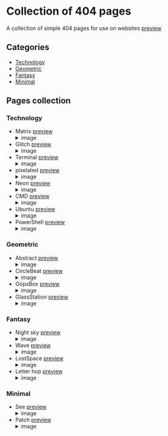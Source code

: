 # Collection of 404 pages
A collection of simple 404 pages for use on websites
[preview](https://mjavadh.github.io/Collection-of-404-pages/)

## Categories

- [Technology](#technology)
- [Geometric](#geometric)
- [Fantasy](#fantasy)
- [Minimal](#minimal)

## Pages collection

### Technology 
- Matrix [preview](https://mjavadh.github.io/Collection-of-404-pages/Technology/Matrix/index.html)
      <details>
      <summary>image</summary>
      <img src="https://github.com/MjavadH/Collection-of-404-pages/blob/master/Technology/Matrix/Image.png">
      </details>
- Glitch [preview](https://mjavadh.github.io/Collection-of-404-pages/Technology/Glitch/index.html)
      <details>
      <summary>image</summary>
      <img src="https://github.com/MjavadH/Collection-of-404-pages/blob/master/Technology/Glitch/Image.png">
      </details>
- Terminal [preview](https://mjavadh.github.io/Collection-of-404-pages/Technology/Terminal/index.html)
      <details>
      <summary>image</summary>
      <img src="https://github.com/MjavadH/Collection-of-404-pages/blob/master/Technology/Terminal/Image.png">
      </details>
- pixelated [preview](https://mjavadh.github.io/Collection-of-404-pages/Technology/pixelated/index.html)
      <details>
      <summary>image</summary>
      <img src="https://github.com/MjavadH/Collection-of-404-pages/blob/master/Technology/pixelated/Image.png">
      </details>
- Neon [preview](https://mjavadh.github.io/Collection-of-404-pages/Technology/Neon/index.html)
      <details>
      <summary>image</summary>
      <img src="https://github.com/MjavadH/Collection-of-404-pages/blob/master/Technology/Neon/Image.png">
      </details>
- CMD [preview](https://mjavadh.github.io/Collection-of-404-pages/Technology/CMD/index.html)
      <details>
      <summary>image</summary>
      <img src="https://github.com/MjavadH/Collection-of-404-pages/blob/master/Technology/CMD/Image.png">
      </details>
- Ubuntu [preview](https://mjavadh.github.io/Collection-of-404-pages/Technology/Ubuntu/index.html)
      <details>
      <summary>image</summary>
      <img src="https://github.com/MjavadH/Collection-of-404-pages/blob/master/Technology/Ubuntu/Image.png">
      </details>
- PowerShell [preview](https://mjavadh.github.io/Collection-of-404-pages/Technology/PowerShell/index.html)
      <details>
      <summary>image</summary>
      <img src="https://github.com/MjavadH/Collection-of-404-pages/blob/master/Technology/PowerShell/Image.png">
      </details>
    
### Geometric
- Abstract [preview](https://mjavadh.github.io/Collection-of-404-pages/Geometric/Abstract/index.html)
      <details>
      <summary>image</summary>
      <img src="https://github.com/MjavadH/Collection-of-404-pages/blob/master/Geometric/Abstract/Image.png">
      </details>
- CircleBeat [preview](https://mjavadh.github.io/Collection-of-404-pages/Geometric/CircleBeat/index.html)
      <details>
      <summary>image</summary>
      <img src="https://github.com/MjavadH/Collection-of-404-pages/blob/master/Geometric/CircleBeat/Image.png">
      </details>
- OopsBox [preview](https://mjavadh.github.io/Collection-of-404-pages/Geometric/OopsBox/index.html)
      <details>
      <summary>image</summary>
      <img src="https://github.com/MjavadH/Collection-of-404-pages/blob/master/Geometric/OopsBox/Image.png">
      </details>
- GlassStation [preview](https://mjavadh.github.io/Collection-of-404-pages/Geometric/GlassStation/index.html)
      <details>
      <summary>image</summary>
      <img src="https://github.com/MjavadH/Collection-of-404-pages/blob/master/Geometric/GlassStation/Image.png">
      </details>

### Fantasy 
- Night sky [preview](https://mjavadh.github.io/Collection-of-404-pages/Fantasy/Night%20sky/index.html)
      <details>
      <summary>image</summary>
      <img src="https://github.com/MjavadH/Collection-of-404-pages/blob/master/Fantasy/Night%20sky/Image.png">
      </details>
- Wave [preview](https://mjavadh.github.io/Collection-of-404-pages/Fantasy/Wave/index.html)
      <details>
      <summary>image</summary>
      <img src="https://github.com/MjavadH/Collection-of-404-pages/blob/master/Fantasy/Wave/Image.png">
      </details>
- LostSpace [preview](https://mjavadh.github.io/Collection-of-404-pages/Fantasy/LostSpace/index.html)
      <details>
      <summary>image</summary>
      <img src="https://github.com/MjavadH/Collection-of-404-pages/blob/master/Fantasy/LostSpace/Image.png">
      </details>
- Letter hop [preview](https://mjavadh.github.io/Collection-of-404-pages/Fantasy/Letters%20hop/index.html)
      <details>
      <summary>image</summary>
      <img src="https://github.com/MjavadH/Collection-of-404-pages/blob/master/Fantasy/Letters%20hop/Image.png">
      </details>

### Minimal
- See [preview](https://mjavadh.github.io/Collection-of-404-pages/Minimal/See/index.html)
      <details>
      <summary>image</summary>
      <img src="https://github.com/MjavadH/Collection-of-404-pages/blob/master/Minimal/See/Image.png">
      </details>
- Patch [preview](https://mjavadh.github.io/Collection-of-404-pages/Minimal/Patch/index.html)
      <details>
      <summary>image</summary>
      <img src="https://github.com/MjavadH/Collection-of-404-pages/blob/master/Minimal/Patch/Image.png">
      </details>
